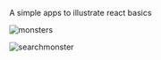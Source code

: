 A simple apps to illustrate react basics

![monsters](https://user-images.githubusercontent.com/60463836/221566669-bff75137-d14d-4cb9-9007-15feadb0884e.png)

![searchmonster](https://user-images.githubusercontent.com/60463836/221566995-93ec2f8c-397f-4188-8a06-b5d5fbc4a120.png)
